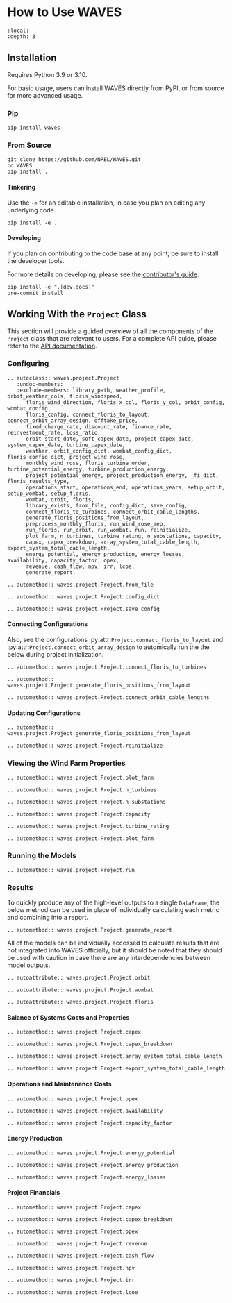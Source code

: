 # How to Use WAVES

```{contents}
:local:
:depth: 3
```

## Installation

Requires Python 3.9 or 3.10.

For basic usage, users can install WAVES directly from PyPI, or from source for more advanced usage.

### Pip

`pip install waves`

### From Source

```
git clone https://github.com/NREL/WAVES.git
cd WAVES
pip install .
```

#### Tinkering

Use the `-e` for an editable installation, in case you plan on editing any underlying code.

```
pip install -e .
```

#### Developing

If you plan on contributing to the code base at any point, be sure to install the developer tools.

For more details on developing, please see the [contributor's guide](contributing.md).

```
pip install -e ".[dev,docs]"
pre-commit install
```

## Working With the `Project` Class

This section will provide a guided overview of all the components of the `Project` class that are
relevant to users. For a complete API guide, please refer to the [API documentation](./api.md).

### Configuring

```{eval-rst}
.. autoclass:: waves.project.Project
   :undoc-members:
   :exclude-members: library_path, weather_profile, orbit_weather_cols, floris_windspeed,
      floris_wind_direction, floris_x_col, floris_y_col, orbit_config, wombat_config,
      floris_config, connect_floris_to_layout, connect_orbit_array_design, offtake_price,
      fixed_charge_rate, discount_rate, finance_rate, reinvestment_rate, loss_ratio,
      orbit_start_date, soft_capex_date, project_capex_date, system_capex_date, turbine_capex_date,
      weather, orbit_config_dict, wombat_config_dict, floris_config_dict, project_wind_rose,
      monthly_wind_rose, floris_turbine_order, turbine_potential_energy, turbine_production_energy,
      project_potential_energy, project_production_energy, _fi_dict, floris_results_type,
      operations_start, operations_end, operations_years, setup_orbit, setup_wombat, setup_floris,
      wombat, orbit, floris,
      library_exists, from_file, config_dict, save_config,
      connect_floris_to_turbines, connect_orbit_cable_lengths,
      generate_floris_positions_from_layout,
      preprocess_monthly_floris, run_wind_rose_aep,
      run_floris, run_orbit, run_wombat, run, reinitialize,
      plot_farm, n_turbines, turbine_rating, n_substations, capacity,
      capex, capex_breakdown, array_system_total_cable_length, export_system_total_cable_length,
      energy_potential, energy_production, energy_losses, availability, capacity_factor, opex,
      revenue, cash_flow, npv, irr, lcoe,
      generate_report,

.. automethod:: waves.project.Project.from_file

.. automethod:: waves.project.Project.config_dict

.. automethod:: waves.project.Project.save_config
```

#### Connecting Configurations

Also, see the configurations :py:attr:`Project.connect_floris_to_layout` and
:py:attr:`Project.connect_orbit_array_design` to automically run the the below during project
initialization.

```{eval-rst}
.. automethod:: waves.project.Project.connect_floris_to_turbines

.. automethod:: waves.project.Project.generate_floris_positions_from_layout

.. automethod:: waves.project.Project.connect_orbit_cable_lengths

```

#### Updating Configurations

```{eval-rst}
.. automethod:: waves.project.Project.generate_floris_positions_from_layout

.. automethod:: waves.project.Project.reinitialize
```

### Viewing the Wind Farm Properties

```{eval-rst}
.. automethod:: waves.project.Project.plot_farm

.. automethod:: waves.project.Project.n_turbines

.. automethod:: waves.project.Project.n_substations

.. automethod:: waves.project.Project.capacity

.. automethod:: waves.project.Project.turbine_rating

.. automethod:: waves.project.Project.plot_farm
```

### Running the Models

```{eval-rst}
.. automethod:: waves.project.Project.run
```

### Results

To quickly produce any of the high-level outputs to a single `DataFrame`, the below method can be
used in place of individually calculating each metric and combining into a report.

```{eval-rst}
.. automethod:: waves.project.Project.generate_report
```

All of the models can be individually accessed to calculate results that are not integrated into
WAVES officially, but it should be noted that they should be used with caution in case there are
any interdependencies between model outputs.

```{eval-rst}
.. autoattribute:: waves.project.Project.orbit

.. autoattribute:: waves.project.Project.wombat

.. autoattribute:: waves.project.Project.floris
```

#### Balance of Systems Costs and Properties

```{eval-rst}
.. automethod:: waves.project.Project.capex

.. automethod:: waves.project.Project.capex_breakdown

.. automethod:: waves.project.Project.array_system_total_cable_length

.. automethod:: waves.project.Project.export_system_total_cable_length
```

#### Operations and Maintenance Costs

```{eval-rst}
.. automethod:: waves.project.Project.opex

.. automethod:: waves.project.Project.availability

.. automethod:: waves.project.Project.capacity_factor
```

#### Energy Production

```{eval-rst}
.. automethod:: waves.project.Project.energy_potential

.. automethod:: waves.project.Project.energy_production

.. automethod:: waves.project.Project.energy_losses
```

#### Project Financials

```{eval-rst}
.. automethod:: waves.project.Project.capex

.. automethod:: waves.project.Project.capex_breakdown

.. automethod:: waves.project.Project.opex

.. automethod:: waves.project.Project.revenue

.. automethod:: waves.project.Project.cash_flow

.. automethod:: waves.project.Project.npv

.. automethod:: waves.project.Project.irr

.. automethod:: waves.project.Project.lcoe
```
